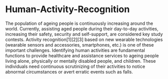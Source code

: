 # Human-Activity-Recognition
The population of ageing people is continuously increasing around the world. Currently, assisting aged people during their day-to-day activities, increasing their safety, security and self-support, are considered key study contests. Activity recognition[1][2][3] based on new wearable technologies (wearable sensors and accessories, smartphones, etc.) is one of these important challenges. Identifying human activities are fundamental functions to provide healthcare and assistance services to ageing people living alone, physically or mentally disabled people, and children. These individuals need continuous scrutinizing of their activities to notice abnormal circumstances or avert erratic events such as falls.
